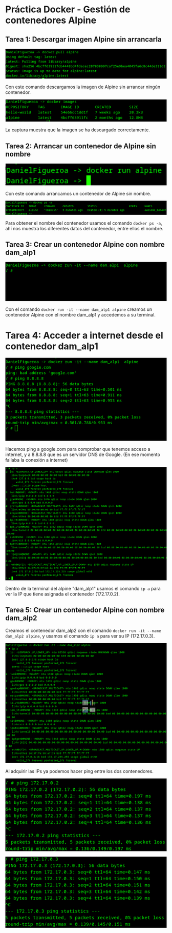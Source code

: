 # Práctica Docker - Gestión de contenedores Alpine

## Tarea 1: Descargar imagen Alpine sin arrancarla

![MaquinaDescargarSinArrancar](img.png)

Con este comando descargamos la imagen de Alpine sin arrancar ningún contenedor.

![imagenes](img_1.png)

La captura muestra que la imagen se ha descargado correctamente.

## Tarea 2: Arrancar un contenedor de Alpine sin nombre

![arrancarContenedor](img_2.png)

Con este comando arrancamos un contenedor de Alpine sin nombre.

![nombreImagen](img_3.png)

Para obtener el nombre del contenedor usamos el comando `docker ps -a`, ahí nos muestra los diferentes datos del contenedor, entre ellos el nombre.

## Tarea 3: Crear un contenedor Alpine con nombre dam_alp1

![creadaDam_alp1](img_4.png)

Con el comando `docker run -it --name dam_alp1 alpine` creamos un contenedor Alpine con el nombre dam_alp1 y accedemos a su terminal.

# Tarea 4: Acceder a internet desde el contenedor dam_alp1

![accediendoAGoogle](img_5.png)

Hacemos ping a google.com para comprobar que tenemos acceso a internet, y a 8.8.8.8 que es un servidor DNS de Google.
(En ese momento fallaba la conexión a internet)

![ipDam_alp1](img_6.png)

Dentro de la terminal del alpine "dam_alp1" usamos el comando `ip a` para ver la IP que tiene asignada el contenedor (172.17.0.2).

## Tarea 5: Crear un contenedor Alpine con nombre dam_alp2

Creamos el contenedor dam_alp2 con el comando `docker run -it --name dam_alp2 alpine`, y usamos el comando `ip a` para ver su IP (172.17.0.3).

![crear_alp2](img_9.png)

Al adquirir las IPs ya podemos hacer ping entre los dos contenedores.

![pingAlp1Alp2](img_10.png)

![pingAlp2Alp1](img_11.png)

